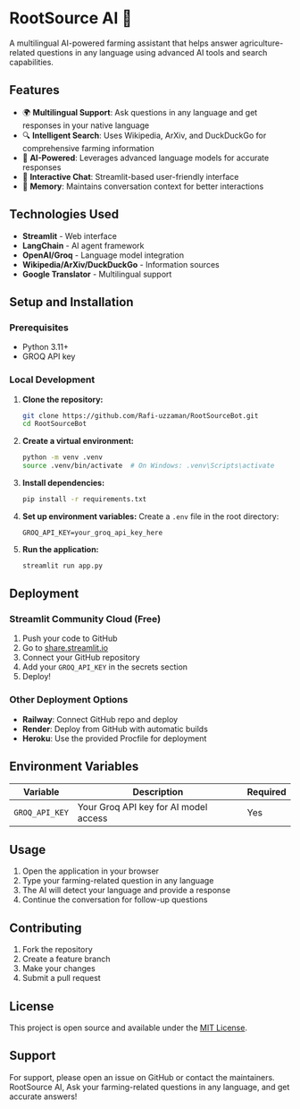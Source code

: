# RootSource AI 🌱

A multilingual AI-powered farming assistant that helps answer agriculture-related questions in any language using advanced AI tools and search capabilities.

## Features

- 🌍 **Multilingual Support**: Ask questions in any language and get responses in your native language
- 🔍 **Intelligent Search**: Uses Wikipedia, ArXiv, and DuckDuckGo for comprehensive farming information
- 🤖 **AI-Powered**: Leverages advanced language models for accurate responses
- 💬 **Interactive Chat**: Streamlit-based user-friendly interface
- 🧠 **Memory**: Maintains conversation context for better interactions

## Technologies Used

- **Streamlit** - Web interface
- **LangChain** - AI agent framework
- **OpenAI/Groq** - Language model integration
- **Wikipedia/ArXiv/DuckDuckGo** - Information sources
- **Google Translator** - Multilingual support

## Setup and Installation

### Prerequisites
- Python 3.11+
- GROQ API key

### Local Development

1. **Clone the repository:**
   ```bash
   git clone https://github.com/Rafi-uzzaman/RootSourceBot.git
   cd RootSourceBot
   ```

2. **Create a virtual environment:**
   ```bash
   python -m venv .venv
   source .venv/bin/activate  # On Windows: .venv\Scripts\activate
   ```

3. **Install dependencies:**
   ```bash
   pip install -r requirements.txt
   ```

4. **Set up environment variables:**
   Create a `.env` file in the root directory:
   ```
   GROQ_API_KEY=your_groq_api_key_here
   ```

5. **Run the application:**
   ```bash
   streamlit run app.py
   ```

## Deployment

### Streamlit Community Cloud (Free)

1. Push your code to GitHub
2. Go to [share.streamlit.io](https://share.streamlit.io)
3. Connect your GitHub repository
4. Add your `GROQ_API_KEY` in the secrets section
5. Deploy!

### Other Deployment Options

- **Railway**: Connect GitHub repo and deploy
- **Render**: Deploy from GitHub with automatic builds
- **Heroku**: Use the provided Procfile for deployment

## Environment Variables

| Variable | Description | Required |
|----------|-------------|----------|
| `GROQ_API_KEY` | Your Groq API key for AI model access | Yes |

## Usage

1. Open the application in your browser
2. Type your farming-related question in any language
3. The AI will detect your language and provide a response
4. Continue the conversation for follow-up questions

## Contributing

1. Fork the repository
2. Create a feature branch
3. Make your changes
4. Submit a pull request

## License

This project is open source and available under the [MIT License](LICENSE).

## Support

For support, please open an issue on GitHub or contact the maintainers.
RootSource AI, Ask your farming-related questions in any language, and get accurate answers!
